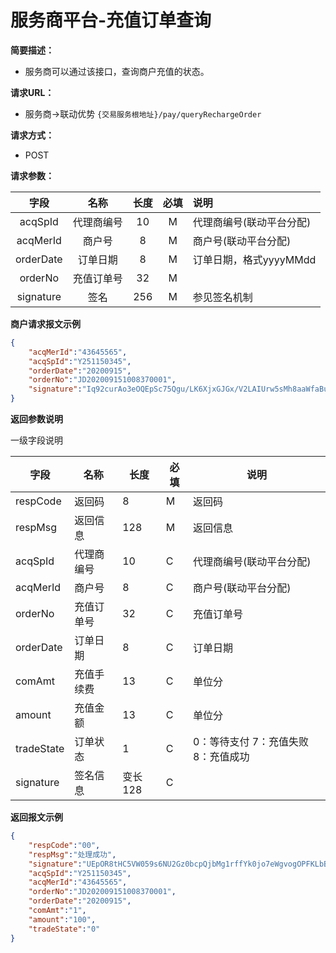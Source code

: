 # 服务商平台-充值订单查询

**简要描述：** 
- 服务商可以通过该接口，查询商户充值的状态。

**请求URL：** 
- 服务商->联动优势
`{交易服务根地址}/pay/queryRechargeOrder`

**请求方式：**
- POST 

**请求参数：** 

|	字段	 |	名称	  |	长度  	|	必填  	|	说明	  |
|:--------:|:--------:|:--------:|:--------:|:--------|
|	acqSpId	|	代理商编号	|	10	|	M	|	代理商编号(联动平台分配)	|
|	acqMerId	|	商户号	|	8	|	M	|	商户号(联动平台分配)	|
|	orderDate	|	订单日期	|	8	|	M	|	订单日期，格式yyyyMMdd	  |
|	orderNo	|	充值订单号	|	32	|	M	|		  |
|	signature	|	签名	|	256	|	M	|	参见签名机制	|

 **商户请求报文示例**

```json
{
	"acqMerId":"43645565",
	"acqSpId":"Y251150345",
	"orderDate":"20200915",
	"orderNo":"JD202009151008370001",
	"signature":"Iq92curAo3eOQEpSc75Qgu/LK6XjxGJGx/V2LAIUrw5sMh8aaWfaBulg0K/l+AvC9VrglJN1p2haxfMOd/k2q3K85/kGXiqCvpB6ecNal2PTv8S/psobNroVphgSEPc2HGWD4ZoQL3nQ92poobl2Zs1Ohv9sgHehwn4DIyZYoR0="
}
```

 **返回参数说明** 
 
 一级字段说明

|	字段	|	名称	|	长度	|	必填	|	说明	|
|--------|--------|--------|--------|--------|
|	respCode	|	返回码	|	8	|	M	|	返回码	|
|	respMsg	|	返回信息	|	128	|	M	|	返回信息	|
|	acqSpId	|	代理商编号	|	10	|	C	|	代理商编号(联动平台分配)	|
|	acqMerId	|	商户号	|	8	|	C	|	商户号(联动平台分配)	|
|	orderNo	|	充值订单号	|	32	|	C	|	充值订单号	|
|	orderDate	|	订单日期	|	8	|	C	|	订单日期		|
|	comAmt	|	充值手续费	|	13	|	C	|	单位分	|
|	amount	|	充值金额	|	13	|	C	|	单位分	|
|	tradeState	|	订单状态	|	1	|	C	|	0：等待支付 7：充值失败 8：充值成功	|
|	signature	|	签名信息	|	变长128	|	C	|		|




 **返回报文示例**

```json
{
    "respCode":"00",
    "respMsg":"处理成功",
    "signature":"UEpOR8tHC5VW059s6NU2Gz0bcpQjbMg1rffYk0jo7eWgvogOPFKLbBVP0YEbw/8ff9QUSb+zVNwkJB95dN6I9kHleeKplzUP4LCpriT1G4vuJSnDvIjo7f18E4N0PoLDCJK6LA1kb+jFaiuPnjg6iWeYa/50XCsBDoaDt6u8pBA=",
    "acqSpId":"Y251150345",
    "acqMerId":"43645565",
    "orderNo":"JD202009151008370001",
    "orderDate":"20200915",
    "comAmt":"1",
    "amount":"100",
    "tradeState":"0"
}
```







